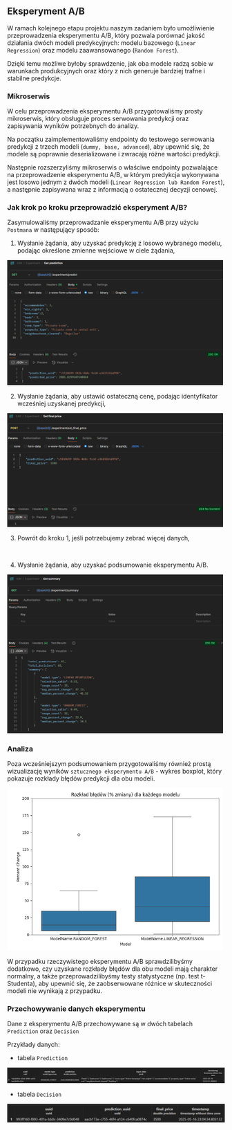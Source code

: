 ## Eksperyment A/B

W ramach kolejnego etapu projektu naszym zadaniem było umożliwienie przeprowadzenia eksperymentu A/B,
który pozwala porównać jakość działania dwóch modeli predykcyjnych:
modelu bazowego (`Linear Regression`) oraz modelu zaawansowanego (`Random Forest`).

Dzięki temu możliwe byłoby sprawdzenie, jak oba modele radzą sobie w warunkach produkcyjnych
oraz który z nich generuje bardziej trafne i stabilne predykcje.

### Mikroserwis

W celu przeprowadzenia eksperymentu A/B przygotowaliśmy prosty mikroserwis,
który obsługuje proces serwowania predykcji oraz zapisywania wyników potrzebnych do analizy.

Na początku zaimplementowaliśmy endpointy do testowego serwowania predykcji
z trzech modeli (`dummy, base, advanced`), aby upewnić się,
że modele są poprawnie deserializowane i zwracają różne wartości predykcji.

Następnie rozszerzyliśmy mikroserwis o właściwe endpointy pozwalające
na przeprowadzenie eksperymentu A/B, w którym predykcja wykonywana jest losowo
jednym z dwóch modeli (`Linear Regression lub Random Forest`),
a następnie zapisywana wraz z informacją o ostatecznej decyzji cenowej.

### Jak krok po kroku przeprowadzić eksperyment A/B?

Zasymulowaliśmy przeprowadzanie eksperymentu A/B przy użyciu `Postmana` w następujący sposób:

1. Wysłanie żądania, aby uzyskać predykcję z losowo wybranego modelu, podając określone zmienne wejściowe w ciele żądania,

<img src="./figures/ab/GET_prediction.png" alt="get_prediction" width="500"/>

</br>

2. Wysłanie żądania, aby ustawić ostateczną cenę, podając identyfikator wcześniej uzyskanej predykcji,

<img src="./figures/ab/POST_set_price.png" alt="set_price" width="500"/>

</br>

3. Powrót do kroku 1, jeśli potrzebujemy zebrać więcej danych,

</br>

4. Wysłanie żądania, aby uzyskać podsumowanie eksperymentu A/B.

<img src="./figures/ab/GET_summary.png" alt="get_summary" width="500"/>

### Analiza

Poza wcześniejszym podsumowaniem przygotowaliśmy również prostą wizualizację
wyników `sztucznego eksperymentu A/B` - wykres boxplot,
który pokazuje rozkłady błędów predykcji dla obu modeli.

<img src="./figures/ab/ab_boxplot.png" alt="ab_boxplot" width="500"/>

W przypadku rzeczywistego eksperymentu A/B sprawdzilibyśmy dodatkowo,
czy uzyskane rozkłady błędów dla obu modeli mają charakter normalny,
a także przeprowadzilibyśmy testy statystyczne (np. test t-Studenta),
aby upewnić się, że zaobserwowane różnice w skuteczności modeli nie wynikają z przypadku.

### Przechowywanie danych eksperymentu

Dane z eksperymentu A/B przechowywane są w dwóch tabelach `Prediction` oraz `Decision`

Przykłady danych:

- tabela `Prediction`

![prediction_data_example](./figures/ab/prediction_table_example.png)

- tabela `Decision`

![decision_data_example](./figures/ab/decision_table_example.png)
